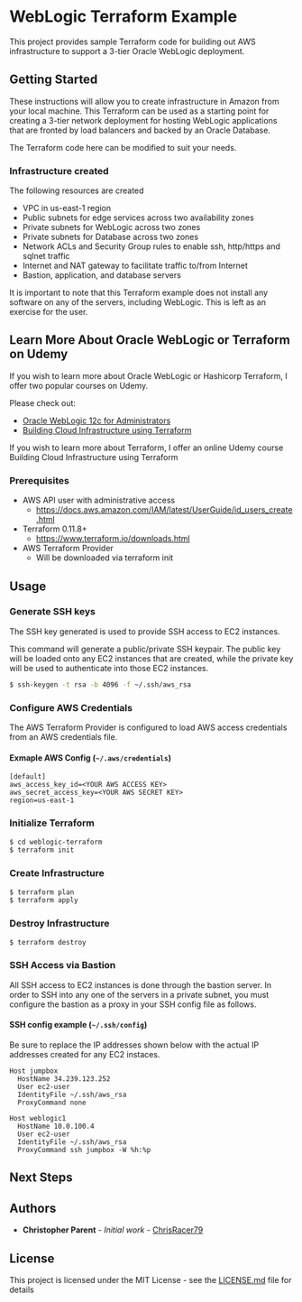 # WebLogic Terraform Example

This project provides sample Terraform code for building out AWS infrastructure to support a 3-tier Oracle WebLogic deployment. 

## Getting Started

These instructions will allow you to create infrastructure in Amazon from your local machine. This Terraform can be used as a starting point for creating a 3-tier network deployment for hosting WebLogic applications that are fronted by load balancers and backed by an Oracle Database.

The Terraform code here can be modified to suit your needs. 

### Infrastructure created
The following resources are created

- VPC in us-east-1 region
- Public subnets for edge services across two availability zones
- Private subnets for WebLogic across two zones
- Private subnets for Database across two zones
- Network ACLs and Security Group rules to enable ssh, http/https and sqlnet traffic
- Internet and NAT gateway to facilitate traffic to/from Internet
- Bastion, application, and database servers

It is important to note that this Terraform example does not install any software on any of the servers, including WebLogic. This is left as an exercise for the user. 

## Learn More About Oracle WebLogic or Terraform on Udemy

If you wish to learn more about Oracle WebLogic or Hashicorp Terraform, I offer two popular courses on Udemy.

Please check out:

- [Oracle WebLogic 12c for Administrators](https://www.udemy.com/oracle-weblogic-12c-for-administrators/?couponCode=LEARNWLS49)
- [Building Cloud Infrastructure using Terraform](https://www.udemy.com/building-cloud-infrastructure-with-terraform/?couponCode=LEARNTF18)


If you wish to learn more about Terraform, I offer an online Udemy course Building Cloud Infrastructure using Terraform 


### Prerequisites

- AWS API user with administrative access
    - https://docs.aws.amazon.com/IAM/latest/UserGuide/id_users_create.html
- Terraform 0.11.8+
    - https://www.terraform.io/downloads.html
- AWS Terraform Provider
    - Will be downloaded via terraform init

## Usage
### Generate SSH keys

The SSH key generated is used to provide SSH access to EC2 instances.

This command will generate a public/private SSH keypair. The public key will be loaded onto any EC2 instances that are created, while the private key will be used to authenticate into those EC2 instances.

```sh
$ ssh-keygen -t rsa -b 4096 -f ~/.ssh/aws_rsa
```

### Configure AWS Credentials
The AWS Terraform Provider is configured to load AWS access credentials from an AWS credentials file. 

#### Exmaple AWS Config (`~/.aws/credentials`)
```
[default]
aws_access_key_id=<YOUR AWS ACCESS KEY>
aws_secret_access_key=<YOUR AWS SECRET KEY> 
region=us-east-1
```

### Initialize Terraform

```sh
$ cd weblogic-terraform
$ terraform init
```

### Create Infrastructure

```sh
$ terraform plan
$ terraform apply
```

### Destroy Infrastructure

```sh
$ terraform destroy
```


### SSH Access via Bastion
All SSH access to EC2 instances is done through the bastion server. In order to SSH into any one of the servers in a private subnet, you must configure the bastion as a proxy in your SSH config file as follows.

#### SSH config example (`~/.ssh/config`)

Be sure to replace the IP addresses shown below with the actual IP addresses created for any EC2 instaces.

```
Host jumpbox
  HostName 34.239.123.252
  User ec2-user
  IdentityFile ~/.ssh/aws_rsa
  ProxyCommand none

Host weblogic1
  HostName 10.0.100.4
  User ec2-user
  IdentityFile ~/.ssh/aws_rsa
  ProxyCommand ssh jumpbox -W %h:%p
```

## Next Steps

## Authors

* **Christopher Parent** - *Initial work* - [ChrisRacer79](https://github.com/chrisracer79)


## License

This project is licensed under the MIT License - see the [LICENSE.md](LICENSE.md) file for details


